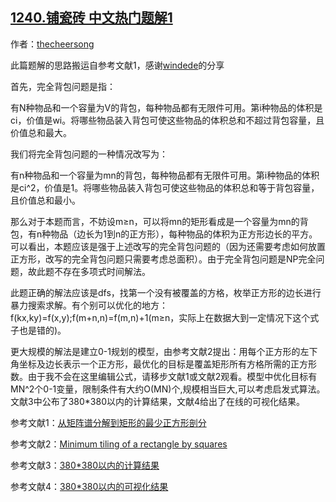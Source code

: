 ## [1240.铺瓷砖 中文热门题解1](https://leetcode.cn/problems/tiling-a-rectangle-with-the-fewest-squares/solutions/100000/guan-yu-ben-ti-shi-npwan-quan-wen-ti-de-zheng-ming)

作者：[thecheersong](https://leetcode.cn/u/thecheersong)

此篇题解的思路搬运自参考文献1，感谢[windede](https://me.csdn.net/qq_23997101)的分享
首先，完全背包问题是指：
有N种物品和一个容量为V的背包，每种物品都有无限件可用。第i种物品的体积是ci，价值是wi。将哪些物品装入背包可使这些物品的体积总和不超过背包容量，且价值总和最大。
我们将完全背包问题的一种情况改写为：
有n种物品和一个容量为mn的背包，每种物品都有无限件可用。第i种物品的体积是ci^2，价值是1。将哪些物品装入背包可使这些物品的体积总和等于背包容量，且价值总和最小。
那么对于本题而言，不妨设m≥n，可以将mn的矩形看成是一个容量为mn的背包，有n种物品（边长为1到n的正方形），每种物品的体积为正方形边长的平方。可以看出，本题应该是强于上述改写的完全背包问题的（因为还需要考虑如何放置正方形，改写的完全背包问题只需要考虑总面积）。由于完全背包问题是NP完全问题，故此题不存在多项式时间解法。
此题正确的解法应该是dfs，找第一个没有被覆盖的方格，枚举正方形的边长进行暴力搜索求解。有个别可以优化的地方：f(kx,ky)=f(x,y);f(m+n,n)=f(m,n)+1(m≥n，实际上在数据大到一定情况下这个式子也是错的)。
更大规模的解法是建立0-1规划的模型，由参考文献2提出：用每个正方形的左下角坐标及边长表示一个正方形，最优化的目标是覆盖矩形所有方格所需的正方形数。由于我不会在这里编辑公式，请移步文献1或文献2观看。模型中优化目标有MN^2个0-1变量，限制条件有大约O(MN)个,规模相当巨大,可以考虑启发式算法。文献3中公布了380*380以内的计算结果，文献4给出了在线的可视化结果。
参考文献1：[从矩阵谱分解到矩形的最少正方形剖分](https://blog.csdn.net/qq_23997101/article/details/74562696)
参考文献2：[Minimum tiling of a rectangle by squares](http://xueshu.baidu.com/usercenter/paper/show?paperid=b9ea2ba7a6ef5a8c22d3696e76506438&site=xueshu_se)
参考文献3：[380*380以内的计算结果](http://int-e.eu/~bf3/squares/young.txt)
参考文献4：[380*380以内的可视化结果](http://int-e.eu/~bf3/squares/view.html#13,11)
